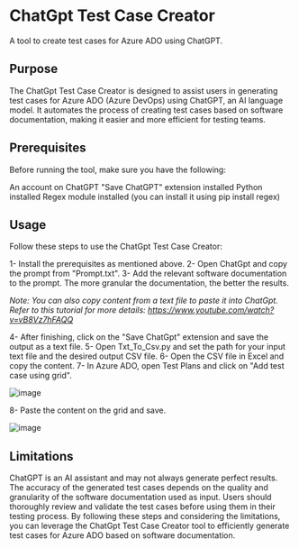 # ChatGpt Test Case Creator

A tool to create test cases for Azure ADO using ChatGPT.

## Purpose
The ChatGpt Test Case Creator is designed to assist users in generating test cases for Azure ADO (Azure DevOps) using ChatGPT, an AI language model. It automates the process of creating test cases based on software documentation, making it easier and more efficient for testing teams.

## Prerequisites
Before running the tool, make sure you have the following:

An account on ChatGPT
"Save ChatGPT" extension installed
Python installed
Regex module installed (you can install it using pip install regex)

## Usage
Follow these steps to use the ChatGpt Test Case Creator:

1- Install the prerequisites as mentioned above.
2- Open ChatGpt and copy the prompt from "Prompt.txt".
3- Add the relevant software documentation to the prompt. The more granular the documentation, the better the results.

*Note: You can also copy content from a text file to paste it into ChatGpt. Refer to this tutorial for more details: https://www.youtube.com/watch?v=vB8Vz7hFAQQ*

4- After finishing, click on the "Save ChatGpt" extension and save the output as a text file.
5- Open Txt_To_Csv.py and set the path for your input text file and the desired output CSV file.
6- Open the CSV file in Excel and copy the content.
7- In Azure ADO, open Test Plans and click on "Add test case using grid".

![image](https://user-images.githubusercontent.com/13317539/232628586-a6dd26a0-e9e4-4cf7-9c1c-6253ac7ccd7e.png)

8- Paste the content on the grid and save.

![image](https://user-images.githubusercontent.com/13317539/232628688-af4ff94b-50e7-49fd-98a1-f751e766f3b2.png)

## Limitations
ChatGPT is an AI assistant and may not always generate perfect results.
The accuracy of the generated test cases depends on the quality and granularity of the software documentation used as input.
Users should thoroughly review and validate the test cases before using them in their testing process.
By following these steps and considering the limitations, you can leverage the ChatGpt Test Case Creator tool to efficiently generate test cases for Azure ADO based on software documentation.
